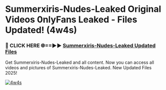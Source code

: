 # Summerxiris-Nudes-Leaked Original Videos 0nlyFans Leaked - Files Updated! (4w4s)

<h3>🔴 CLICK HERE 🌐==►► <a href="https://tinyurl.com/yc6ubb5a" rel="nofollow">Summerxiris-Nudes-Leaked Updated Files</a></h3>

Get Summerxiris-Nudes-Leaked and all content. Now you can access all videos and pictures of Summerxiris-Nudes-Leaked. New Updated Files 2025!

[![4w4s](https://i.imgur.com/7eu0CRL.gif)](https://tinyurl.com/yc6ubb5a)
